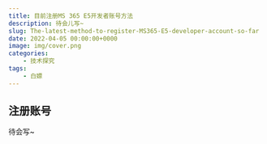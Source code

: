```yaml
---
title: 目前注册MS 365 E5开发者账号方法
description: 待会儿写~
slug: The-latest-method-to-register-MS365-E5-developer-account-so-far
date: 2022-04-05 00:00:00+0000
image: img/cover.png
categories:
    - 技术探究
tags:
    - 白嫖 
---
```


## 注册账号

待会写~